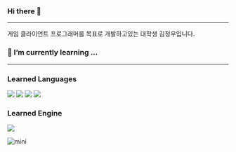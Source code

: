 ### Hi there 👋
---
게임 클라이언트 프로그래머를 목표로 개발하고있는 대학생 김정우입니다.

### 🌱 I’m currently learning ...
---
### Learned Languages
<img src="https://img.shields.io/badge/C-A8B9CC?style=flat-square&logo=C&logoColor=white"/>  <img src="https://img.shields.io/badge/C++-00599C?style=flat-square&logo=C%2B%2B&logoColor=white"/>  <img src="https://img.shields.io/badge/dart-0175C2?style=flat-square&logo=Dart&logoColor=white"/>  <img src="https://img.shields.io/badge/PYTHON-3776AB?style=flat-square&logo=Python&logoColor=white"/>

### Learned Engine
<img src="https://img.shields.io/badge/Unreal Engine-0E1128?style=flat-square&logo=Unreal Engine&logoColor=white"/>

![mini](https://user-images.githubusercontent.com/93897045/167335511-c5044a7a-f0f3-421f-a6d7-4feb180f6569.png)




<!--
**Kjgwo/Kjgwo** is a ✨ _special_ ✨ repository because its `README.md` (this file) appears on your GitHub profile.

Here are some ideas to get you started:

- 🔭 I’m currently working on ...
- 👯 I’m looking to collaborate on ...
- 🤔 I’m looking for help with ...
- 💬 Ask me about ...
- 📫 How to reach me: ...
- 😄 Pronouns: ...
- ⚡ Fun fact: ...
-->
